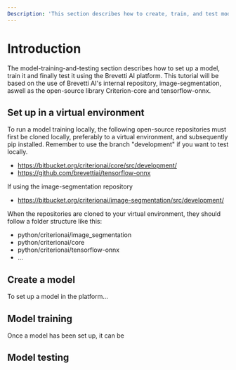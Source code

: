 ```yaml
---
Description: 'This section describes how to create, train, and test models in the Platform.'
---
```


# Introduction
The model-training-and-testing section describes how to set up a model, train it and finally test it using the Brevetti AI platform.
This tutorial will be based on the use of Brevetti AI's internal repository, image-segmentation, aswell as the open-source library Criterion-core and tensorflow-onnx.

## Set up in a virtual environment
To run a model training locally, the following open-source repositories must first be cloned locally, preferably to a virtual environment, and subsequently pip installed. Remember to use the branch "development" if you want to test locally.

* https://bitbucket.org/criterionai/core/src/development/
* https://github.com/brevettiai/tensorflow-onnx

If using the image-segmentation repository
* https://bitbucket.org/criterionai/image-segmentation/src/development/

When the repositories are cloned to your virtual environment, they should follow a folder structure like this:
- python/criterionai/image_segmentation
- python/criterionai/core
- python/criterionai/tensorflow-onnx
- ...

## Create a model
To set up a model in the platform...

## Model training
Once a model has been set up, it can be 

## Model testing
